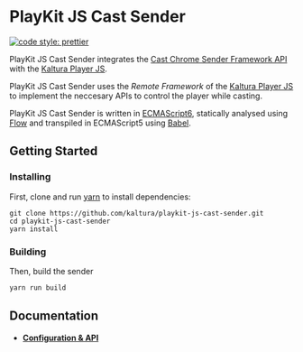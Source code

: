 # PlayKit JS Cast Sender

[![code style: prettier](https://img.shields.io/badge/code_style-prettier-ff69b4.svg?style=flat-square)](https://github.com/prettier/prettier)

PlayKit JS Cast Sender integrates the [Cast Chrome Sender Framework API] with the [Kaltura Player JS].

PlayKit JS Cast Sender uses the _Remote Framework_ of the [Kaltura Player JS] to implement the neccesary APIs to control the player while casting.

PlayKit JS Cast Sender is written in [ECMAScript6], statically analysed using [Flow] and transpiled in ECMAScript5 using [Babel].

[cast chrome sender framework api]: https://developers.google.com/cast/docs/chrome_sender_setup
[kaltura player js]: https://github.com/kaltura/kaltura-player-js
[flow]: https://flow.org/
[ecmascript6]: https://github.com/ericdouglas/ES6-Learning#articles--tutorials
[babel]: https://babeljs.io

## Getting Started

### Installing

First, clone and run [yarn] to install dependencies:

[yarn]: https://yarnpkg.com/lang/en/

```
git clone https://github.com/kaltura/playkit-js-cast-sender.git
cd playkit-js-cast-sender
yarn install
```

### Building

Then, build the sender

```javascript
yarn run build
```

## Documentation

- [**Configuration & API**](./docs/configuration-api.md)
